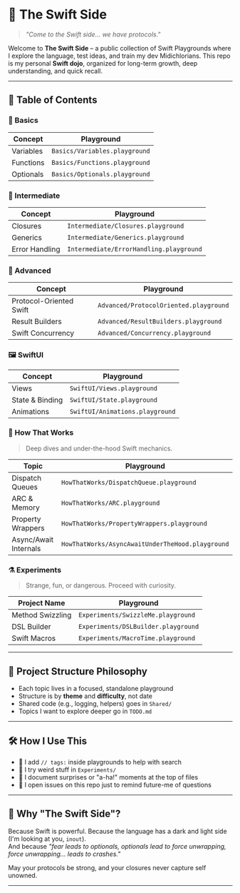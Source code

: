 # 🌌 The Swift Side

> *"Come to the Swift side... we have protocols."*

Welcome to **The Swift Side** – a public collection of Swift Playgrounds where I explore the language, test ideas, and train my dev Midichlorians. This repo is my personal **Swift dojo**, organized for long-term growth, deep understanding, and quick recall.

---

## 🧭 Table of Contents

### 📘 Basics
| Concept         | Playground                                     |
|----------------|------------------------------------------------|
| Variables       | `Basics/Variables.playground`                 |
| Functions       | `Basics/Functions.playground`                 |
| Optionals       | `Basics/Optionals.playground`                 |

### 🧪 Intermediate
| Concept         | Playground                                     |
|----------------|------------------------------------------------|
| Closures        | `Intermediate/Closures.playground`            |
| Generics        | `Intermediate/Generics.playground`            |
| Error Handling  | `Intermediate/ErrorHandling.playground`       |

### 🚀 Advanced
| Concept                    | Playground                                     |
|----------------------------|------------------------------------------------|
| Protocol-Oriented Swift    | `Advanced/ProtocolOriented.playground`        |
| Result Builders            | `Advanced/ResultBuilders.playground`          |
| Swift Concurrency          | `Advanced/Concurrency.playground`             |

### 🖼 SwiftUI
| Concept         | Playground                                     |
|----------------|------------------------------------------------|
| Views           | `SwiftUI/Views.playground`                    |
| State & Binding | `SwiftUI/State.playground`                    |
| Animations      | `SwiftUI/Animations.playground`              |

### 🧠 How That Works
> Deep dives and under-the-hood Swift mechanics.

| Topic                   | Playground                                          |
|------------------------|-----------------------------------------------------|
| Dispatch Queues         | `HowThatWorks/DispatchQueue.playground`           |
| ARC & Memory            | `HowThatWorks/ARC.playground`                      |
| Property Wrappers       | `HowThatWorks/PropertyWrappers.playground`        |
| Async/Await Internals   | `HowThatWorks/AsyncAwaitUnderTheHood.playground`  |

### ⚗️ Experiments
> Strange, fun, or dangerous. Proceed with curiosity.

| Project Name     | Playground                          |
|------------------|-------------------------------------|
| Method Swizzling | `Experiments/SwizzleMe.playground`  |
| DSL Builder      | `Experiments/DSLBuilder.playground` |
| Swift Macros     | `Experiments/MacroTime.playground`  |

---

## 🧱 Project Structure Philosophy

- Each topic lives in a focused, standalone playground
- Structure is by **theme** and **difficulty**, not date
- Shared code (e.g., logging, helpers) goes in `Shared/`
- Topics I want to explore deeper go in `TODO.md`

---

## 🛠 How I Use This

- 🔖 I add `// tags:` inside playgrounds to help with search
- 🧪 I try weird stuff in `Experiments/`
- 🧠 I document surprises or "a-ha!" moments at the top of files
- 💬 I open issues on this repo just to remind future-me of questions

---

## 🌠 Why "The Swift Side"?

Because Swift is powerful. Because the language has a dark and light side (I'm looking at you, `inout`).  
And because *"fear leads to optionals, optionals lead to force unwrapping, force unwrapping... leads to crashes."*

May your protocols be strong, and your closures never capture self unowned.

---